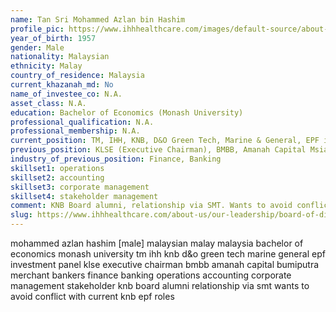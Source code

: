 ```yaml
---
name: Tan Sri Mohammed Azlan bin Hashim
profile_pic: https://www.ihhhealthcare.com/images/default-source/about-us/our-leadership/board-of-directors/dato-mohammed-azlan.png?sfvrsn=8cf08557_4
year_of_birth: 1957
gender: Male
nationality: Malaysian 
ethnicity: Malay
country_of_residence: Malaysia 
current_khazanah_md: No
name_of_investee_co: N.A.
asset_class: N.A.
education: Bachelor of Economics (Monash University)
professional_qualification: N.A.
professional_membership: N.A.
current_position: TM, IHH, KNB, D&O Green Tech, Marine & General, EPF investment panel
previous_position: KLSE (Executive Chairman), BMBB, Amanah Capital Msia, Bumiputra Merchant Bankers
industry_of_previous_position: Finance, Banking
skillset1: operations
skillset2: accounting
skillset3: corporate management
skillset4: stakeholder management
comment: KNB Board alumni, relationship via SMT. Wants to avoid conflicts with current KNB & EPF roles.
slug: https://www.ihhhealthcare.com/about-us/our-leadership/board-of-directors/tan-sri-mohammed-azlan-bin-hashim
---
```


mohammed azlan hashim [male] malaysian malay malaysia bachelor of economics monash university tm ihh knb d&o green tech marine general epf investment panel klse executive chairman bmbb amanah capital bumiputra merchant bankers finance banking operations accounting corporate management stakeholder knb board alumni relationship via smt wants to avoid conflict with current knb epf roles